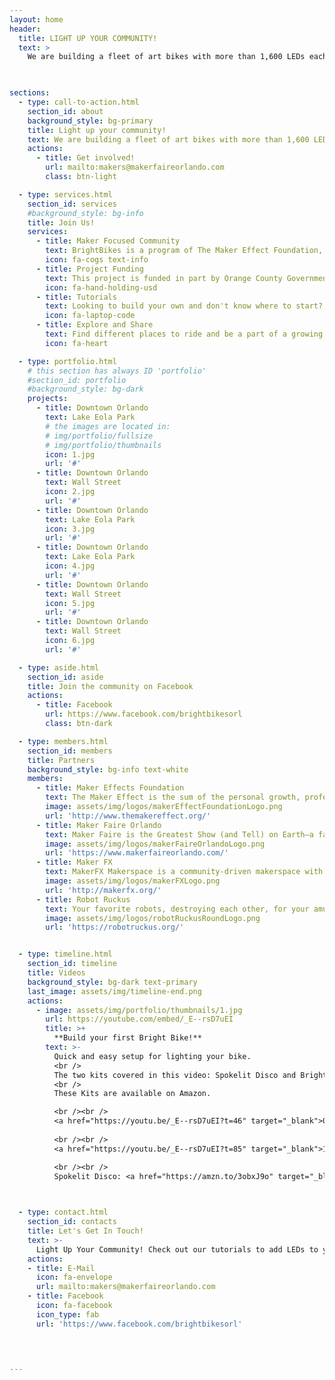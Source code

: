 ```yaml
---
layout: home
header: 
  title: LIGHT UP YOUR COMMUNITY!
  text: >
    We are building a fleet of art bikes with more than 1,600 LEDs each! These bikes will display patterns created by local interactive artists and you’ll see the bikes popping up at lots of iconic Orlando locations in the coming months. Send us a note to get involved!
  


sections:
  - type: call-to-action.html
    section_id: about
    background_style: bg-primary
    title: Light up your community!
    text: We are building a fleet of art bikes with more than 1,600 LEDs each! These bikes will display patterns created by local interactive artists and you'll see the bikes popping up at lots of iconic Orlando locations in the coming months. Send us a note to get involved! 
    actions:
      - title: Get involved!
        url: mailto:makers@makerfaireorlando.com
        class: btn-light

  - type: services.html
    section_id: services
    #background_style: bg-info
    title: Join Us!
    services:
      - title: Maker Focused Community
        text: BrightBikes is a program of The Maker Effect Foundation, a maker-focused 501(c)(3) nonprofit in Orlando, Florida.
        icon: fa-cogs text-info
      - title: Project Funding
        text: This project is funded in part by Orange County Government through the Arts & Cultural Affairs Program.
        icon: fa-hand-holding-usd
      - title: Tutorials
        text: Looking to build your own and don't know where to start? Watch some of our tutorials.
        icon: fa-laptop-code
      - title: Explore and Share
        text: Find different places to ride and be a part of a growing community.
        icon: fa-heart

  - type: portfolio.html
    # this section has always ID 'portfolio'
    #section_id: portfolio
    #background_style: bg-dark
    projects:
      - title: Downtown Orlando
        text: Lake Eola Park
        # the images are located in:
        # img/portfolio/fullsize
        # img/portfolio/thumbnails
        icon: 1.jpg
        url: '#'
      - title: Downtown Orlando
        text: Wall Street
        icon: 2.jpg
        url: '#'
      - title: Downtown Orlando
        text: Lake Eola Park
        icon: 3.jpg
        url: '#'
      - title: Downtown Orlando
        text: Lake Eola Park
        icon: 4.jpg
        url: '#'
      - title: Downtown Orlando
        text: Wall Street
        icon: 5.jpg
        url: '#'
      - title: Downtown Orlando
        text: Wall Street
        icon: 6.jpg
        url: '#'

  - type: aside.html
    section_id: aside
    title: Join the community on Facebook
    actions:
      - title: Facebook
        url: https://www.facebook.com/brightbikesorl
        class: btn-dark

  - type: members.html
    section_id: members
    title: Partners
    background_style: bg-info text-white
    members:
      - title: Maker Effects Foundation
        text: The Maker Effect is the sum of the personal growth, professional success, community development, and continuous innovation that results when makers learn, educate, share, and create together. 
        image: assets/img/logos/makerEffectFoundationLogo.png
        url: 'http://www.themakereffect.org/'
      - title: Maker Faire Orlando
        text: Maker Faire is the Greatest Show (and Tell) on Earth—a family-friendly festival of invention, creativity and resourcefulness, and a celebration of the Maker movement.
        image: assets/img/logos/makerFaireOrlandoLogo.png
        url: 'https://www.makerfaireorlando.com/'
      - title: Maker FX
        text: MakerFX Makerspace is a community-driven makerspace with 3,500 sq. ft. of classroom, workshop and community space in South Orlando.
        image: assets/img/logos/makerFXLogo.png
        url: 'http://makerfx.org/'
      - title: Robot Ruckus
        text: Your favorite robots, destroying each other, for your amusement. 
        image: assets/img/logos/robotRuckusRoundLogo.png
        url: 'https://robotruckus.org/'


  - type: timeline.html
    section_id: timeline
    title: Videos
    background_style: bg-dark text-primary
    last_image: assets/img/timeline-end.png
    actions:
      - image: assets/img/portfolio/thumbnails/1.jpg
        url: https://youtube.com/embed/_E--rsD7uEI
        title: >+
          **Build your first Bright Bike!**
        text: >-
          Quick and easy setup for lighting your bike. 
          <br />
          The two kits covered in this video: Spokelit Disco and Bright Spokes.
          <br />
          These Kits are available on Amazon.

          <br /><br />
          <a href="https://youtu.be/_E--rsD7uEI?t=46" target="_blank">0:46:</a> Install overview of the Spokelit Disco
          
          <br /><br />
          <a href="https://youtu.be/_E--rsD7uEI?t=85" target="_blank">1:25:</a> Install overview of the Bright Spokes Lights

          <br /><br />
          Spokelit Disco: <a href="https://amzn.to/3obxJ9o" target="_blank">https://amzn.to/3obxJ9o</a>
        


  - type: contact.html
    section_id: contacts
    title: Let's Get In Touch!
    text: >-
      Light Up Your Community! Check out our tutorials to add LEDs to your bike and get out to share your colors with your neighborhood, or join us for community light parades! 
    actions:
    - title: E-Mail
      icon: fa-envelope
      url: mailto:makers@makerfaireorlando.com
    - title: Facebook
      icon: fa-facebook 
      icon_type: fab
      url: 'https://www.facebook.com/brightbikesorl'

  


---
```

